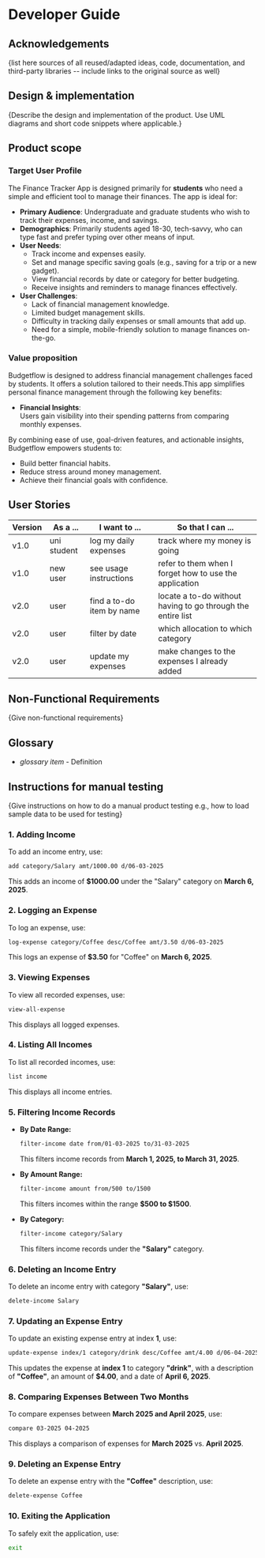 # Developer Guide

## Acknowledgements

{list here sources of all reused/adapted ideas, code, documentation, and third-party libraries -- include links to the original source as well}

## Design & implementation

{Describe the design and implementation of the product. Use UML diagrams and short code snippets where applicable.}


## Product scope
### Target User Profile
The Finance Tracker App is designed primarily for **students** who need a simple and efficient tool to manage their finances. The app is ideal for:
- **Primary Audience**: Undergraduate and graduate students who wish to track their expenses, income, and savings.
- **Demographics**: Primarily students aged 18-30, tech-savvy, who can type fast and prefer typing over other means of input.
- **User Needs**:
    - Track income and expenses easily.
    - Set and manage specific saving goals (e.g., saving for a trip or a new gadget).
    - View financial records by date or category for better budgeting.
    - Receive insights and reminders to manage finances effectively.
- **User Challenges**:
    - Lack of financial management knowledge.
    - Limited budget management skills.
    - Difficulty in tracking daily expenses or small amounts that add up.
    - Need for a simple, mobile-friendly solution to manage finances on-the-go.
### Value proposition

Budgetflow is designed to address financial management challenges faced by students. It
offers a solution tailored to their needs.This app simplifies personal finance management
through the following key benefits:

- **Financial Insights**:  
  Users gain visibility into their spending patterns from comparing monthly expenses.

By combining ease of use, goal-driven features, and actionable insights, Budgetflow empowers students to:
- Build better financial habits.
- Reduce stress around money management.
- Achieve their financial goals with confidence.

## User Stories

|Version| As a ... | I want to ...  | So that I can ...                                           |
|--------|----------|----------------|-------------------------------------------------------------|
| v1.0    | uni student | log my daily expenses     | track where my money is going                                  |
|v1.0|new user| see usage instructions | refer to them when I forget how to use the application      |
|v2.0|user| find a to-do item by name | locate a to-do without having to go through the entire list |
|v2.0|user| filter by date | which allocation to which category                          |
| v2.0    | user        | update my expenses        | make changes to the expenses I already added                   |

## Non-Functional Requirements

{Give non-functional requirements}

## Glossary

* *glossary item* - Definition

## Instructions for manual testing

{Give instructions on how to do a manual product testing e.g., how to load sample data to be used for testing}
### 1. Adding Income
To add an income entry, use:
```sh
add category/Salary amt/1000.00 d/06-03-2025
```
This adds an income of **$1000.00** under the "Salary" category on **March 6, 2025**.

### 2. Logging an Expense
To log an expense, use:
```sh
log-expense category/Coffee desc/Coffee amt/3.50 d/06-03-2025
```
This logs an expense of **$3.50** for "Coffee" on **March 6, 2025**.

### 3. Viewing Expenses
To view all recorded expenses, use:
```sh
view-all-expense
```
This displays all logged expenses.

### 4. Listing All Incomes
To list all recorded incomes, use:
```sh
list income
```
This displays all income entries.

### 5. Filtering Income Records
- **By Date Range:**
  ```sh
  filter-income date from/01-03-2025 to/31-03-2025
  ```
  This filters income records from **March 1, 2025, to March 31, 2025**.

- **By Amount Range:**
  ```sh
  filter-income amount from/500 to/1500
  ```
  This filters incomes within the range **$500 to $1500**.

- **By Category:**
  ```sh
  filter-income category/Salary
  ```
  This filters income records under the **"Salary"** category.

### 6. Deleting an Income Entry
To delete an income entry with category **"Salary"**, use:
```sh
delete-income Salary
```

### 7. Updating an Expense Entry
To update an existing expense entry at index **1**, use:
```sh
update-expense index/1 category/drink desc/Coffee amt/4.00 d/06-04-2025
```
This updates the expense at **index 1** to category **"drink"**, with a description of **"Coffee"**, an amount of **$4.00**, and a date of **April 6, 2025**.

### 8. Comparing Expenses Between Two Months
To compare expenses between **March 2025 and April 2025**, use:
```sh
compare 03-2025 04-2025
```
This displays a comparison of expenses for **March 2025** vs. **April 2025**.

### 9. Deleting an Expense Entry
To delete an expense entry with the **"Coffee"** description, use:
```sh
delete-expense Coffee
```

### 10. Exiting the Application
To safely exit the application, use:
```sh
exit